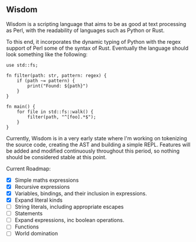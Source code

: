 ## Wisdom

Wisdom is a scripting language that aims to be as good at 
text processing as Perl, with the readability of languages such as
Python or Rust.

To this end, it incorporates the dynamic typing of Python with the
regex support of Perl some of the syntax of Rust. Eventually
the language should look something like the following:

```wisdom
use std::fs;

fn filter(path: str, pattern: regex) {
    if (path ~= pattern) {
        print("Found: ${path}")
    }
}

fn main() {
    for file in std::fs::walk() {
        filter(path, "^[foo].*$");
    }
}
``` 

Currently, Wisdom is in a very early state where I'm working
on tokenizing the source code, creating the AST and building a simple
REPL. Features will be added and modified continuously throughout
this period, so nothing should be considered stable at this point.

Current Roadmap:

- [x] Simple maths expressions
- [x] Recursive expressions
- [x] Variables, bindings, and their inclusion in expressions.
- [x] Expand literal kinds
- [ ] String literals, including appropriate escapes
- [ ] Statements
- [ ] Expand expressions, inc boolean operations.
- [ ] Functions
- [ ] World domination
